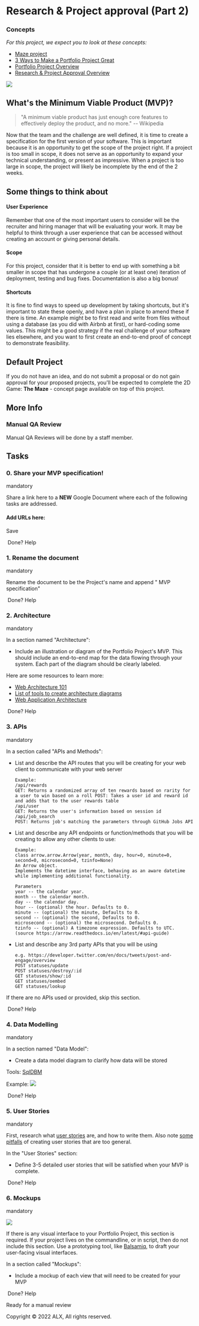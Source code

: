 
Research & Project approval (Part 2)
====================================

### Concepts

*For this project, we expect you to look at these concepts:*

-   [Maze project](https://alx-intranet.hbtn.io/concepts/133)
-   [3 Ways to Make a Portfolio Project Great](https://alx-intranet.hbtn.io/concepts/135)
-   [Portfolio Project Overview](https://alx-intranet.hbtn.io/concepts/137)
-   [Research & Project Approval Overview](https://alx-intranet.hbtn.io/concepts/138)

![](https://s3.amazonaws.com/alx-intranet.hbtn.io/uploads/medias/2019/9/7c257c6a8cd537400e72.png?X-Amz-Algorithm=AWS4-HMAC-SHA256&X-Amz-Credential=AKIARDDGGGOUSBVO6H7D%2F20220607%2Fus-east-1%2Fs3%2Faws4_request&X-Amz-Date=20220607T080535Z&X-Amz-Expires=86400&X-Amz-SignedHeaders=host&X-Amz-Signature=60347ee00acc5199bc95df9d8fb379ebe7bc8fd02701af7607a5e7fa3c6c20fa)

What's the Minimum Viable Product (MVP)?
----------------------------------------

> "A minimum viable product has just enough core features to effectively deploy the product, and no more." -- Wikipedia

Now that the team and the challenge are well defined, it is time to create a specification for the first version of your software. This is important because it is an opportunity to get the scope of the project right. If a project is too small in scope, it does not serve as an opportunity to expand your technical understanding, or present as impressive. When a project is too large in scope, the project will likely be incomplete by the end of the 2 weeks.

Some things to think about
--------------------------

#### User Experience

Remember that one of the most important users to consider will be the recruiter and hiring manager that will be evaluating your work. It may be helpful to think through a user experience that can be accessed without creating an account or giving personal details.

#### Scope

For this project, consider that it is better to end up with something a bit smaller in scope that has undergone a couple (or at least one) iteration of deployment, testing and bug fixes. Documentation is also a big bonus!

#### Shortcuts

It is fine to find ways to speed up development by taking shortcuts, but it's important to state these openly, and have a plan in place to amend these if there is time. An example might be to first read and write from files without using a database (as you did with Airbnb at first), or hard-coding some values. This might be a good strategy if the real challenge of your software lies elsewhere, and you want to first create an end-to-end proof of concept to demonstrate feasibility.

Default Project
---------------

If you do not have an idea, and do not submit a proposal or do not gain approval for your proposed projects, you'll be expected to complete the 2D Game: **The Maze** - concept page available on top of this project.

More Info
---------

### Manual QA Review

Manual QA Reviews will be done by a staff member.

Tasks
-----

### 0\. Share your MVP specification!

mandatory

Share a link here to a **NEW** Google Document where each of the following tasks are addressed.

#### Add URLs here:

Save

 Done? Help

### 1\. Rename the document

mandatory

Rename the document to be the Project's name and append " MVP specification"

 Done? Help

### 2\. Architecture

mandatory

In a section named "Architecture":

-   Include an illustration or diagram of the Portfolio Project's MVP. This should include an end-to-end map for the data flowing through your system. Each part of the diagram should be clearly labeled.

Here are some resources to learn more:

-   [Web Architecture 101](https://alx-intranet.hbtn.io/rltoken/-jOY1yTSoVvysinRHQPrwQ "Web Architecture 101")
-   [List of tools to create architecture diagrams](https://alx-intranet.hbtn.io/rltoken/JaB-KBTUTxWZ_Uvp27MLQQ "List of tools to create architecture diagrams")
-   [Web Application Architecture](https://alx-intranet.hbtn.io/rltoken/TmbJuwX1d6XsSd2Ppr6pSg "Web Application Architecture")

 Done? Help

### 3\. APIs

mandatory

In a section called "APIs and Methods":

-   List and describe the API routes that you will be creating for your web client to communicate with your web server

    ```
    Example:
    /api/rewards
    GET: Returns a randomized array of ten rewards based on rarity for a user to win based on a roll POST: Takes a user id and reward id and adds that to the user rewards table
    /api/user
    GET: Returns the user's information based on session id
    /api/job_search
    POST: Returns job's matching the parameters through GitHub Jobs API

    ```

-   List and describe any API endpoints or function/methods that you will be creating to allow any other clients to use:

    ```
    Example:
    class arrow.arrow.Arrow(year, month, day, hour=0, minute=0, second=0, microsecond=0, tzinfo=None)
    An Arrow object.
    Implements the datetime interface, behaving as an aware datetime while implementing additional functionality.

    Parameters
    year -- the calendar year.
    month -- the calendar month.
    day -- the calendar day.
    hour -- (optional) the hour. Defaults to 0.
    minute -- (optional) the minute, Defaults to 0.
    second -- (optional) the second, Defaults to 0.
    microsecond -- (optional) the microsecond. Defaults 0.
    tzinfo -- (optional) A timezone expression. Defaults to UTC.
    (source https://arrow.readthedocs.io/en/latest/#api-guide)

    ```

-   List and describe any 3rd party APIs that you will be using

    ```
    e.g. https://developer.twitter.com/en/docs/tweets/post-and-engage/overview
    POST statuses/update
    POST statuses/destroy/:id
    GET statuses/show/:id
    GET statuses/oembed
    GET statuses/lookup

    ```

If there are no APIs used or provided, skip this section.

 Done? Help

### 4\. Data Modelling

mandatory

In a section named "Data Model":

-   Create a data model diagram to clarify how data will be stored

Tools: [SqlDBM](https://alx-intranet.hbtn.io/rltoken/6NDhFhDLlvGnO5IQPjNxsA "SqlDBM")

Example: ![](https://s3.amazonaws.com/alx-intranet.hbtn.io/uploads/medias/2019/9/83eed8d2d8a6b390f16f.gif?X-Amz-Algorithm=AWS4-HMAC-SHA256&X-Amz-Credential=AKIARDDGGGOUSBVO6H7D%2F20220607%2Fus-east-1%2Fs3%2Faws4_request&X-Amz-Date=20220607T080535Z&X-Amz-Expires=86400&X-Amz-SignedHeaders=host&X-Amz-Signature=405cd27af1976d67f155827a2127b8579fecb56b3ac8619d294a344c5c3f0ee3)

 Done? Help

### 5\. User Stories

mandatory

First, research what [user stories](https://alx-intranet.hbtn.io/rltoken/MP_p24nJnvQxErkP0IpZtA "user stories") are, and how to write them. Also note [some pitfalls](https://alx-intranet.hbtn.io/rltoken/FLr9JQQFgm0zz3ZEfqKCwA "some pitfalls") of creating user stories that are too general.

In the "User Stories" section:

-   Define 3-5 detailed user stories that will be satisfied when your MVP is complete.

 Done? Help

### 6\. Mockups

mandatory

![](https://s3.amazonaws.com/alx-intranet.hbtn.io/uploads/medias/2019/9/f7f084b4bf401c4a94fd.png?X-Amz-Algorithm=AWS4-HMAC-SHA256&X-Amz-Credential=AKIARDDGGGOUSBVO6H7D%2F20220607%2Fus-east-1%2Fs3%2Faws4_request&X-Amz-Date=20220607T080535Z&X-Amz-Expires=86400&X-Amz-SignedHeaders=host&X-Amz-Signature=2f9859c19a882fd6ba053cf6fa91494154ab243e53df93eaafcf88ec28a5bdef)

If there is any visual interface to your Portfolio Project, this section is required. If your project lives on the commandline, or in script, then do not include this section. Use a prototyping tool, like [Balsamiq](https://alx-intranet.hbtn.io/rltoken/gr0KAmc8Pgs7IMawbJtlIQ "Balsamiq"), to draft your user-facing visual interfaces.

In a section called "Mockups":

-   Include a mockup of each view that will need to be created for your MVP

 Done? Help

Ready for a manual review

Copyright © 2022 ALX, All rights reserved.
